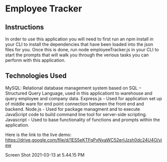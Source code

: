 # Employee Tracker

## Instructions
In order to use this application you will need to first run an npm install in your CLI to install the dependencies that have been loaded into the json files for you. Once this is done, run node employeeTracker.js in your CLI to start the prompts that will walk you through the verious tasks you can perform with this application.

## Technologies Used
MySQL: Relational database management system based on SQL – Structured Query Language, used in this applicationt to warehouse and query employee and company data.
Express.js - Used for application set up of middle ware for end point connection between the front end and backend.
Node.js - Used for package managment and to execute JavaScript code to build command line tool for server-side scripting.
Javascript - Used to base functionality of functions and prompts within the application.

Here is the link to the live demo:
https://drive.google.com/file/d/1ES5eKTFqPxNvaWC52erIJzsh0dc24U4O/view

Screen Shot 2021-03-13 at 5.44.15 PM